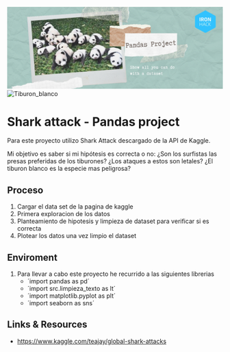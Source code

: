 ![portada](https://github.com/ironhack-datalabs/datamad1020-rev/blob/master/projects/W2-Pandas-project/portada.jpg)
![Tiburon_blanco](http://localhost:8888/files/images/tiburon%20blanco.jpeg)

# Shark attack - Pandas project

Para este proyecto utilizo Shark Attack descargado de la API de Kaggle.

Mi objetivo es saber si mi hipótesis es correcta o no: ¿Son los surfistas las presas preferidas de los tiburones? ¿Los ataques a estos son letales? ¿El tiburon blanco es la especie mas peligrosa?



## Proceso

1. Cargar el data set de la pagina de kaggle
2. Primera exploracion de los datos
3. Planteamiento de hipotesis y limpieza de dataset para verificar si es correcta 
4. Plotear los datos una vez limpio el dataset


## Enviroment

1. Para llevar a cabo este proyecto he recurrido a las siguientes librerias
    - ´import pandas as pd´
    - ´import src.limpieza_texto as lt´
    - ´import matplotlib.pyplot as plt´
    - ´import seaborn as sns´


## Links & Resources

- <https://www.kaggle.com/teajay/global-shark-attacks>

